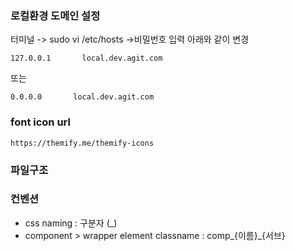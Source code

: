 ### 로컬환경 도메인 설정
터미널 -> sudo vi /etc/hosts ->비밀번호 입력
아래와 같이 변경

`127.0.0.1       local.dev.agit.com`

또는

`0.0.0.0       local.dev.agit.com`

### font icon url
`https://themify.me/themify-icons`


### 파일구조

### 컨벤션

* css naming : 구분자 (_)
* component > wrapper element classname : comp_{이름}_{서브}